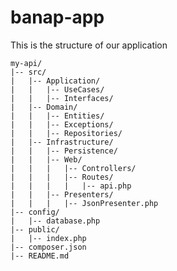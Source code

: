 # banap-app

This is the structure of our application

    my-api/
    |-- src/
    |   |-- Application/
    |   |   |-- UseCases/
    |   |   |-- Interfaces/
    |   |-- Domain/
    |   |   |-- Entities/
    |   |   |-- Exceptions/
    |   |   |-- Repositories/
    |   |-- Infrastructure/
    |   |   |-- Persistence/
    |   |   |-- Web/
    |   |   |   |-- Controllers/
    |   |   |   |-- Routes/
    |   |   |   |   |-- api.php
    |   |   |-- Presenters/
    |   |   |   |-- JsonPresenter.php
    |-- config/
    |   |-- database.php
    |-- public/
    |   |-- index.php
    |-- composer.json
    |-- README.md
